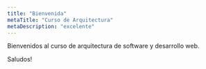 ```yaml
---
title: "Bienvenida"
metaTitle: "Curso de Arquitectura"
metaDescription: "excelente"
---
```


Bienvenidos al curso de arquitectura de software y desarrollo web.


Saludos!